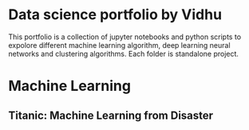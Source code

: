 # Data science portfolio by Vidhu
This portfolio is a collection of jupyter notebooks and python scripts to expolore different machine learning algorithm, deep learning neural networks and clustering algorithms. Each folder is standalone project.

# Machine Learning
## Titanic: Machine Learning from Disaster

